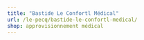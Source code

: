 ```yaml
---
title: "Bastide Le Confortl Médical"
url: /le-pecq/bastide-le-confortl-medical/
shop: approvisionnement médical
---
```

